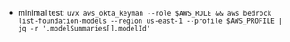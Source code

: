 - minimal test: `uvx aws_okta_keyman --role $AWS_ROLE && aws bedrock list-foundation-models --region us-east-1 --profile $AWS_PROFILE | jq -r '.modelSummaries[].modelId'`